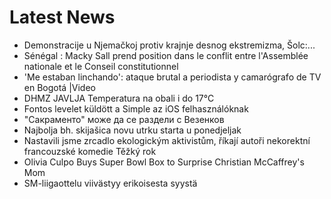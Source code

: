 # Latest News
-  Demonstracije u Njemačkoj protiv krajnje desnog ekstremizma, Šolc:...
-  Sénégal : Macky Sall prend position dans le conflit entre l'Assemblée nationale et le Conseil constitutionnel
-  'Me estaban linchando': ataque brutal a periodista y camarógrafo de TV en Bogotá |Video
-  DHMZ JAVLJA Temperatura na obali i do 17°C
-  Fontos levelet küldött a Simple az iOS felhasználóknak
-  "Сакраменто" може да се раздели с Везенков
-  Najbolja bh. skijašica novu utrku starta u ponedjeljak
-  Nastavili jsme zrcadlo ekologickým aktivistům, říkají autoři nekorektní francouzské komedie Těžký rok
-  Olivia Culpo Buys Super Bowl Box to Surprise Christian McCaffrey's Mom
-  SM-liigaottelu viivästyy erikoisesta syystä
